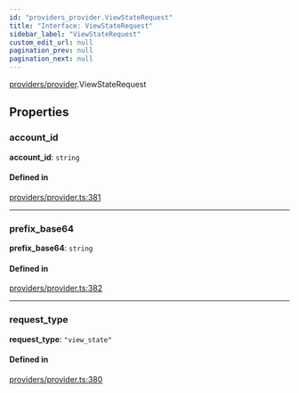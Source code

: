 ```yaml
---
id: "providers_provider.ViewStateRequest"
title: "Interface: ViewStateRequest"
sidebar_label: "ViewStateRequest"
custom_edit_url: null
pagination_prev: null
pagination_next: null
---
```


[providers/provider](../modules/providers_provider.md).ViewStateRequest

## Properties

### account\_id

 **account\_id**: `string`

#### Defined in

[providers/provider.ts:381](https://github.com/maxhr/near--near-api-js/blob/a0c9a104/packages/near-api-js/src/providers/provider.ts#L381)

___

### prefix\_base64

 **prefix\_base64**: `string`

#### Defined in

[providers/provider.ts:382](https://github.com/maxhr/near--near-api-js/blob/a0c9a104/packages/near-api-js/src/providers/provider.ts#L382)

___

### request\_type

 **request\_type**: ``"view_state"``

#### Defined in

[providers/provider.ts:380](https://github.com/maxhr/near--near-api-js/blob/a0c9a104/packages/near-api-js/src/providers/provider.ts#L380)
